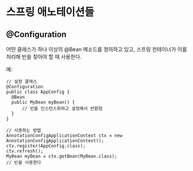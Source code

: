 # 스프링 애노테이션들

## @Configuration

어떤 클래스가 하나 이상의 @Bean 메소드를 정의하고 있고, 스프링 컨테이너가 이를 처리해 빈을 찾아야 할 때 사용한다.

예:

```
// 설정 클래스
@Configuration
public class AppConfig {
  @Bean
  public MyBean myBean() {
      // 빈을 인스턴스화하고 설정해서 반환함
  }
}

// 사용하는 방법
AnnotationConfigApplicationContext ctx = new AnnotationConfigApplicationContext();
ctx.register(AppConfig.class);
ctx.refresh();
MyBean myBean = ctx.getBean(MyBean.class);
// 빈을 사용한다
```
